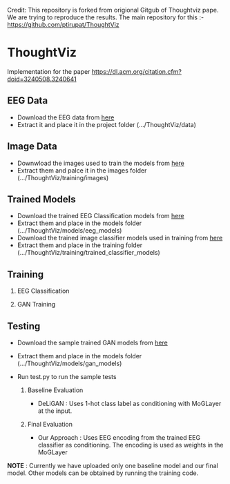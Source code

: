 Credit: This repository is forked from origional Gitgub of  Thoughtviz pape. We are trying to reproduce the results. 
The main repository for this :-https://github.com/ptirupat/ThoughtViz




# ThoughtViz
Implementation for the paper https://dl.acm.org/citation.cfm?doid=3240508.3240641

## EEG Data

* Download the EEG data from [here](https://drive.google.com/open?id=1atP9CsjWIT-hg3fX--fcC1hg0uvg9bEH)
* Extract it and place it in the project folder (.../ThoughtViz/data)

## Image Data

* Downwload the images used to train the models from [here](https://drive.google.com/open?id=1x32IulYeBVmkshEKweijMX3DK1Wu8odx)
* Extract them and palce it in the images folder (.../ThoughtViz/training/images)

## Trained Models

* Download the trained EEG Classification models from [here](https://drive.google.com/open?id=1cq8RTBiwqO-Jo0TZjBNlRHZEhjKDknKP)
* Extract them and place in the models folder (.../ThoughtViz/models/eeg_models)
* Download the trained image classifier models used in training from [here](https://drive.google.com/open?id=1U9qtN1SlOS3dzd2BwWWHhJiMz_0yNW9U)
* Extract them and place in the training folder (.../ThoughtViz/training/trained_classifier_models)

## Training

1. EEG Classification

2. GAN Training

## Testing

* Download the sample trained GAN models from [here](https://drive.google.com/open?id=1uFFhvTsU2nmdaecR2WPWsiGJfgI3as1_)
* Extract them and place in the models folder (.../ThoughtViz/models/gan_models)

* Run test.py to run the sample tests 

   1. Baseline Evaluation

      * DeLiGAN : Uses 1-hot class label as conditioning with MoGLayer at the input.

   2. Final Evaluation

      * Our Approach : Uses EEG encoding from the trained EEG classifier as conditioning. The encoding is used as weights in the MoGLayer
 
**NOTE** : Currently we have uploaded only one baseline model and our final model. Other models can be obtained by running the training code. 



